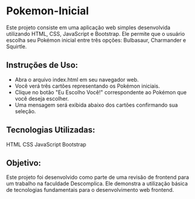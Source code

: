 # Pokemon-Inicial
Este projeto consiste em uma aplicação web simples desenvolvida utilizando HTML, CSS, JavaScript e Bootstrap. Ele permite que o usuário escolha seu Pokémon inicial entre três opções: Bulbasaur, Charmander e Squirtle.

## Instruções de Uso:
- Abra o arquivo index.html em seu navegador web.
- Você verá três cartões representando os Pokémon iniciais.
- Clique no botão "Eu Escolho Você!" correspondente ao Pokémon que você deseja escolher.
- Uma mensagem será exibida abaixo dos cartões confirmando sua seleção.

## Tecnologias Utilizadas:
HTML
CSS
JavaScript
Bootstrap

## Objetivo:
Este projeto foi desenvolvido como parte de uma revisão de frontend para um trabalho na faculdade Descomplica. Ele demonstra a utilização básica de tecnologias fundamentais para o desenvolvimento web frontend.
